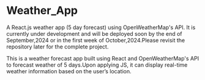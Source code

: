 # Weather_App
A React.js weather app (5 day forecast) using OpenWeatherMap's API. It is currently under development and will be deployed soon by the end of September,2024 or in the first week of October,2024.Please revisit the repository later for the complete project.

This is a weather forecast app built using React and OpenWeatherMap's API to forecast weather of 5 days.Upon applying  JS, it can display real-time weather information based on the user’s location.

